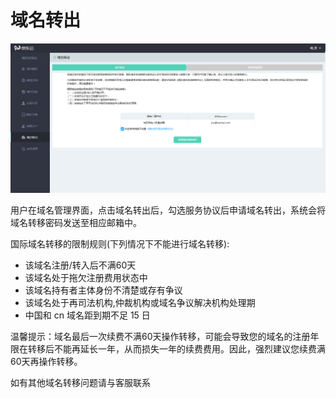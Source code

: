 # 域名转出

![image](https://github.com/jdcloudcom/cn/blob/edit/documentation/Domain-Name-&-License/Image-Domain/zhuanchu1.png)

用户在域名管理界面，点击域名转出后，勾选服务协议后申请域名转出，系统会将域名转移密码发送至相应邮箱中。

国际域名转移的限制规则(下列情况下不能进行域名转移):
- 该域名注册/转入后不满60天
- 该域名处于拖欠注册费用状态中
- 该域名持有者主体身份不清楚或存有争议
- 该域名处于再司法机构,仲裁机构或域名争议解决机构处理期
- 中国和 cn 域名距到期不足 15 日

温馨提示：域名最后一次续费不满60天操作转移，可能会导致您的域名的注册年限在转移后不能再延长一年，从而损失一年的续费费用。因此，强烈建议您续费满60天再操作转移。

如有其他域名转移问题请与客服联系
